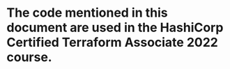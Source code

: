 # The code mentioned in this document are used in the HashiCorp Certified Terraform Associate 2022 course.
